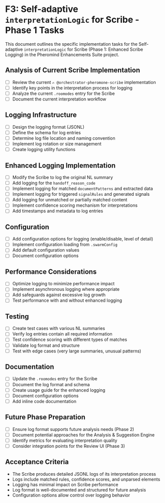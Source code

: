 # F3: Self-adaptive `interpretationLogic` for Scribe - Phase 1 Tasks

This document outlines the specific implementation tasks for the Self-adaptive `interpretationLogic` for Scribe (Phase 1: Enhanced Scribe Logging) in the Pheromind Enhancements Suite project.

## Analysis of Current Scribe Implementation

- [ ] Review the current `✍️ @orchestrator-pheromone-scribe` implementation
- [ ] Identify key points in the interpretation process for logging
- [ ] Analyze the current `.roomodes` entry for the Scribe
- [ ] Document the current interpretation workflow

## Logging Infrastructure

- [ ] Design the logging format (JSONL)
- [ ] Define the schema for log entries
- [ ] Determine log file location and naming convention
- [ ] Implement log rotation or size management
- [ ] Create logging utility functions

## Enhanced Logging Implementation

- [ ] Modify the Scribe to log the original NL summary
- [ ] Add logging for the `handoff_reason_code`
- [ ] Implement logging for matched `documentPatterns` and extracted data
- [ ] Implement logging for triggered `signalRules` and generated signals
- [ ] Add logging for unmatched or partially matched content
- [ ] Implement confidence scoring mechanism for interpretations
- [ ] Add timestamps and metadata to log entries

## Configuration

- [ ] Add configuration options for logging (enable/disable, level of detail)
- [ ] Implement configuration loading from `.swarmConfig`
- [ ] Add default configuration values
- [ ] Document configuration options

## Performance Considerations

- [ ] Optimize logging to minimize performance impact
- [ ] Implement asynchronous logging where appropriate
- [ ] Add safeguards against excessive log growth
- [ ] Test performance with and without enhanced logging

## Testing

- [ ] Create test cases with various NL summaries
- [ ] Verify log entries contain all required information
- [ ] Test confidence scoring with different types of matches
- [ ] Validate log format and structure
- [ ] Test with edge cases (very large summaries, unusual patterns)

## Documentation

- [ ] Update the `.roomodes` entry for the Scribe
- [ ] Document the log format and schema
- [ ] Create usage guide for the enhanced logging
- [ ] Document configuration options
- [ ] Add inline code documentation

## Future Phase Preparation

- [ ] Ensure log format supports future analysis needs (Phase 2)
- [ ] Document potential approaches for the Analysis & Suggestion Engine
- [ ] Identify metrics for evaluating interpretation quality
- [ ] Consider integration points for the Review UI (Phase 3)

## Acceptance Criteria

- The Scribe produces detailed JSONL logs of its interpretation process
- Logs include matched rules, confidence scores, and unparsed elements
- Logging has minimal impact on Scribe performance
- Log format is well-documented and structured for future analysis
- Configuration options allow control over logging behavior